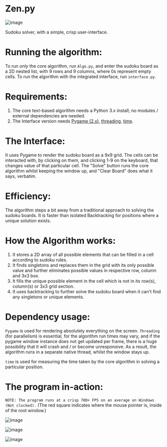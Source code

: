 # Zen.py
![image](https://user-images.githubusercontent.com/112420208/197832885-69df5ff2-6354-4837-9dc6-fc2e2dd9cb23.png)

Sudoku solver, with a simple, crisp user-interface.

# Running the algorithm:
To run *only* the core algorithm, run `Algo.py`, and enter the sudoku board as a 2D nested list, with 9 rows and 9 columns, where 0s represent empty cells.
To run the algorithm with the integrated interface, run `interface.py`.

# Requirements:
1. The core text-based algorithm needs a Python 3.x install; no modules / external dependencies are needed.
2. The Interface version needs [Pygame (2.x)](https://www.pygame.org/wiki/about), [threading](https://docs.python.org/3/library/threading.html), [time](https://docs.python.org/3/library/time.html).

# The Interface:
It uses Pygame to render the sudoku board as a 9x9 grid. The cells can be interacted with, by clicking on them, and clicking 1-9 on the keyboard, that changes value of that particular cell.
The "Solve" button runs the core algorithm whilst keeping the window up, and "Clear Board" does what it says, verbatim.

# Efficiency:
The algorithm steps a bit away from a traditional approach to solving the sudoku boards. It is faster than isolated Backtracking for positions where a unique solution exists.

# How the Algorithm works:
1) It stores a 2D array of all possible elements that can be filled in a cell according to sudoku rules.
2) It finds singletons and replaces them in the grid with its only possible value and further eliminates possible values in respective row, column and 3x3 box.
3) It fills the unique possible element in the cell which is not in its row(s), column(s) or 3x3 grid section.
4) It uses backtracking to further solve the sudoku board when it can't find any singletons or unique elements.

# Dependency usage:
`Pygame` is used for rendering absolutely everything on the screen. `Threading` (for parallelism) is essential, for the algorithm run times may vary, and if the pygame window instance does not get updated per frame, there is a huge possibility that it will crash and / or become unresponsive. As a result, the algorithm runs in a separate native thread, whilst the window stays up. 

`time` is used for measuring the time taken by the core algorithm in solving a particular position.

# The program in-action:
`NOTE: The program runs at a crisp 700+ FPS on an average on Windows (Not clocked).`
(The red square indicates where the mouse pointer is, inside of the root window.)

![image](https://user-images.githubusercontent.com/112420208/197784503-4aa17525-eed0-406a-a4f9-a08ac571900b.png)

![image](https://user-images.githubusercontent.com/112420208/197783181-2ceffce5-e3b6-4a05-94d2-45f4572366d3.png)




![image](https://user-images.githubusercontent.com/112420208/197832474-27fd63c5-6dd5-41f3-8ef2-a2d3a67cef5b.png)
